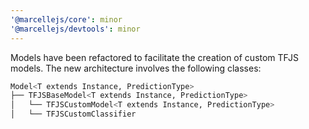 ```yaml
---
'@marcellejs/core': minor
'@marcellejs/devtools': minor
---
```


Models have been refactored to facilitate the creation of custom TFJS models. The new architecture involves the following classes:

```bash
Model<T extends Instance, PredictionType>
├── TFJSBaseModel<T extends Instance, PredictionType>
│   └── TFJSCustomModel<T extends Instance, PredictionType>
│   └── TFJSCustomClassifier
```
